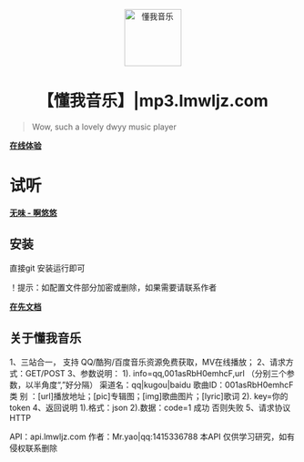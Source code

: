 <p align="center">
<img src="http://mp3.lmwljz.com/static/index/images/logo.png" alt="懂我音乐" width="100">
</p>
<h1 align="center">【懂我音乐】|mp3.lmwljz.com</h1>

> Wow, such a lovely dwyy music player

**[在线体验](https://mp3.lmwljz.com)**

# 试听

**[无味 - 啊悠悠](http://mp3.lmwljz.com/index/play/qq/mid/000DFFmY2T4pnx.html)**

## 安装

直接git 安装运行即可

！提示：如配置文件部分加密或删除，如果需要请联系作者

**[在先文档](https://www.kancloud.cn/yaody123/dwyyapi/895045)**

## 关于懂我音乐
1、三站合一， 支持 QQ/酷狗/百度音乐资源免费获取，MV在线播放；
2、请求方式：GET/POST
3、参数说明：
1). info=qq,001asRbH0emhcF,url （分别三个参数，以半角度“,”好分隔）
渠道名：qq|kugou|baidu
歌曲ID：001asRbH0emhcF
类 别 ：[url]播放地址；[pic]专辑图；[img]歌曲图片；[lyric]歌词
2). key=你的token
4、返回说明
1).格式：json
2).数据：code=1 成功 否则失败
5、请求协议 HTTP

API：api.lmwljz.com
作者：Mr.yao|qq:1415336788
本API 仅供学习研究，如有侵权联系删除

